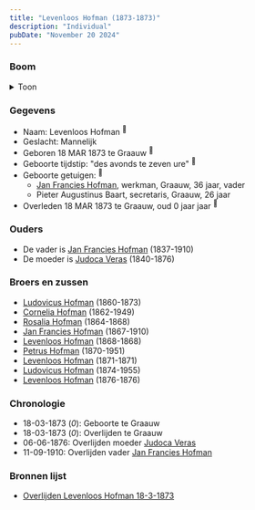 ```yaml
---
title: "Levenloos Hofman (1873-1873)"
description: "Individual"
pubDate: "November 20 2024"
---
```


### Boom
<details><summary>Toon</summary>

![test](https://www.plantuml.com/plantuml/svg/ZPBVQy8m4CVVyrSS-h0deRLJDocY7UqssORirwkapQcXQI99EYdY_xwezGSJXay9Tz_ltIUv6nfBjIqBGKpEvP9gMa1AitokLIdPWn9AWzLK6fT2QSc2CuICwqpW_ex5qbPGO96YDlkGiQXHsMg9vAng9gWni2O042dDK7ykU9PBD2OC2yhbO001sH1o0vDTAqFsZiQOIaWSGiRHm9EQ5LGsW1fuzZmlw00quo3f994hlPvn56m3OJ-bQJLDbRK2-mFmxs0yUdD7q8D7JMcvEfEQl1HYIYMRPbePaog7jFNuy15FmB_tlODdSoGgcSeeVAEcveJISoX950Tny2_AhNSrGnV6NrliNlS28Uola34kvqxMzY298wVh-ZkQnD7u0JG5doziXKAebIFQaFh3MgrQGMhiKw1ske1BjJiUERHxmH-KGgc_0t0QE8xlga6yZjwtBmgk7yIbnst942LpM_iB)
</details>

### Gegevens
- Naam: Levenloos Hofman <sup><a href="../s00417/" style="text-decoration:none" title="Overlijden Levenloos Hofman 18-3-1873">:link:</a></sup>
- Geslacht: Mannelijk
- Geboren 18 MAR 1873 te Graauw <sup><a href="../s00417/" style="text-decoration:none" title="Overlijden Levenloos Hofman 18-3-1873">:link:</a></sup>
- Geboorte tijdstip: "des avonds te zeven ure" <sup><a href="../s00417/" style="text-decoration:none" title="Overlijden Levenloos Hofman 18-3-1873">:link:</a></sup>
- Geboorte getuigen: <sup><a href="../s00417/" style="text-decoration:none" title="Overlijden Levenloos Hofman 18-3-1873">:link:</a></sup>
  - [Jan Francies Hofman](../i00035/), werkman, Graauw, 36 jaar, vader
  - Pieter Augustinus Baart, secretaris, Graauw, 26 jaar
- Overleden 18 MAR 1873 te Graauw, oud 0 jaar jaar <sup><a href="../s00417/" style="text-decoration:none" title="Overlijden Levenloos Hofman 18-3-1873">:link:</a></sup>

### Ouders
- De vader is [Jan Francies Hofman](../i00035/) (1837-1910)
- De moeder is [Judoca Veras](../i00037/) (1840-1876)

### Broers en zussen
- [Ludovicus Hofman](../i00243/) (1860-1873)
- [Cornelia Hofman](../i00244/) (1862-1949)
- [Rosalia Hofman](../i00245/) (1864-1868)
- [Jan Francies Hofman](../i00246/) (1867-1910)
- [Levenloos Hofman](../i00247/) (1868-1868)
- [Petrus Hofman](../i00248/) (1870-1951)
- [Levenloos Hofman](../i00249/) (1871-1871)
- [Ludovicus Hofman](../i00251/) (1874-1955)
- [Levenloos Hofman](../i00252/) (1876-1876)

### Chronologie
- 18-03-1873 (<i>0</i>): Geboorte te Graauw
- 18-03-1873 (<i>0</i>): Overlijden te Graauw
- 06-06-1876: Overlijden moeder [Judoca Veras](../i00037/)
- 11-09-1910: Overlijden vader [Jan Francies Hofman](../i00035/)

### Bronnen lijst
- [Overlijden Levenloos Hofman 18-3-1873](../s00417/)